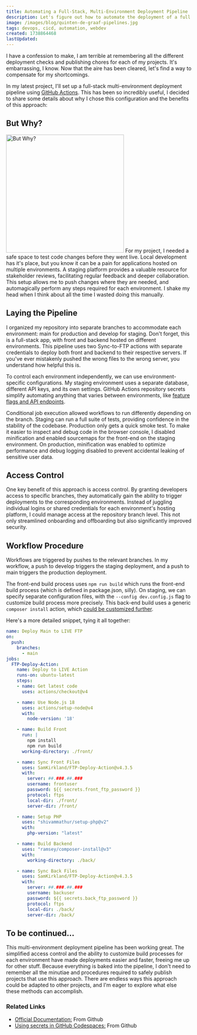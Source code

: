 ```yaml
---
title: Automating a Full-Stack, Multi-Environment Deployment Pipeline
description: Let's figure out how to automate the deployment of a full stack project using tailored configurations for different environments, without increasing developer workload or technical debt
image: /images/blog/quinten-de-graaf-pipelines.jpg
tags: devops, cicd, automation, webdev
created: 1738864468
lastUpdated:
---
```


I have a confession to make, I am terrible at remembering all the different deployment checks and publishing chores for each of my projects. It's embarrassing, I know. Now that the aire has been cleared, let's find a way to compensate for my shortcomings.

In my latest project, I'll set up a full-stack multi-environment deployment pipeline using [GitHub Actions](https://github.com/features/actions). This has been so incredibly useful, I decided to share some details about why I chose this configuration and the benefits of this approach:

## But Why?

<img alt="But Why?" width="320" src="/images/blog/but-why.jpg#right" >
For my project, I needed a safe space to test code changes before they went live. Local development has it's place, but you know it can be a pain for applications hosted on multiple environments. A staging platform provides a valuable resource for stakeholder reviews, facilitating regular feedback and deeper collaboration. This setup allows me to push changes where they are needed, and automagically perform any steps required for each environment. I shake my head when I think about all the time I wasted doing this manually.

## Laying the Pipeline

I organized my repository into separate branches to accommodate each environment: main for production and develop for staging. Don't forget, this is a full-stack app, with front and backend hosted on different environments. This pipeline uses two Sync-to-FTP actions with separate credentials to deploy both front and backend to their respective servers. If you've ever mistakenly pushed the wrong files to the wrong server, you understand how helpful this is. 

To control each environment independently, we can use environment-specific configurations. My staging environment uses a separate database, different API keys, and its own settings. GitHub Actions repository secrets simplify automating anything that varies between environments, like [feature flags and API endpoints](https://docs.github.com/en/actions/security-for-github-actions/security-guides/using-secrets-in-github-actions).

Conditional job execution allowed workflows to run differently depending on the branch. Staging can run a full suite of tests, providing confidence in the stability of the codebase. Production only gets a quick smoke test. To make it easier to inspect and debug code in the browser console, I disabled minification and enabled sourcemaps for the front-end on the staging environment. On production, minification was enabled to optimize performance and debug logging disabled to prevent accidental leaking of sensitive user data.

## Access Control

One key benefit of this approach is access control. By granting developers access to specific branches, they automatically gain the ability to trigger deployments to the corresponding environments. Instead of juggling individual logins or shared credentials for each environment's hosting platform, I could manage access at the repository branch level. This not only streamlined onboarding and offboarding but also significantly improved security.

## Workflow Procedure

Workflows are triggered by pushes to the relevant branches. In my workflow, a push to develop triggers the staging deployment, and a push to main triggers the production deployment.

The front-end build process uses `npm run build` which runs the front-end build process (which is defined in package.json, silly). On staging, we can specify separate configuration files, with the `--config dev.config.js` flag to customize build process more precisely. This back-end build uses a generic `composer install` action, which [could be customized further](https://github.com/ramsey/composer-install).

Here's a more detailed snippet, tying it all together:

```YAML
name: Deploy Main to LIVE FTP
on:
  push:
    branches:
      - main
jobs:
  FTP-Deploy-Action:
    name: Deploy to LIVE Action
    runs-on: ubuntu-latest
    steps:
    - name: Get latest code
      uses: actions/checkout@v4

    - name: Use Node.js 18
      uses: actions/setup-node@v4
      with:
        node-version: '18'

    - name: Build Front
      run: |
        npm install
        npm run build
      working-directory: ./front/

    - name: Sync Front Files
      uses: SamKirkland/FTP-Deploy-Action@v4.3.5
      with:
        server: ##.###.##.###
        username: frontuser
        password: ${{ secrets.front_ftp_password }}
        protocol: ftps
        local-dir: ./front/
        server-dir: /front/

    - name: Setup PHP
      uses: "shivammathur/setup-php@v2"
      with:
        php-version: "latest"

    - name: Build Backend
      uses: "ramsey/composer-install@v3"
      with:
        working-directory: ./back/

    - name: Sync Back Files
      uses: SamKirkland/FTP-Deploy-Action@v4.3.5
      with:
        server: ##.###.##.###
        username: backuser
        password: ${{ secrets.back_ftp_password }}
        protocol: ftps
        local-dir: ./back/
        server-dir: /back/
```

## To be continued...

This multi-environment deployment pipeline has been working great. The simplified access control and the ability to customize build processes for each environment have made deployments easier and faster, freeing me up for other stuff. Because everything is baked into the pipeline, I don't need to remember all the minutiae and procedures required to safely publish projects that use this approach. There are endless ways this approach could be adapted to other projects, and I'm eager to explore what else these methods can accomplish. 

### Related Links

- [Official Documentation:](https://docs.github.com/en/actions) From Github
- [Using secrets in GitHub Codespaces:](https://docs.github.com/en/codespaces/managing-codespaces-for-your-organization/managing-development-environment-secrets-for-your-repository-or-organization) From Github
